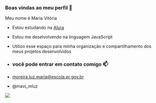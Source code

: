 ### Boas vindas ao meu perfil 💙

Meu nome é Maria Vitória

- Estou estudando na [Alura](https://www.alura.com.br)
- Estou me deselvolvendo na linguagem JavaScript
- Utilizo esse espaço para minha organização e compartilhamento dos meus projetos desenvolvidos

- ### você pode entrar em contato comigo 📫

- moreira.luz.maria@escola.pr.gov.br
- @mavi_mluz


![](https://media1.tenor.com/m/MhsN2JxlIJ0AAAAC/anime-spy-x-family.gif)
